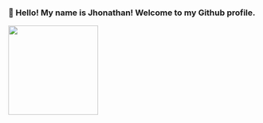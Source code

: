 ### 👋 Hello! My name is Jhonathan! Welcome to my Github profile.

<div>
<a href="https://github.com/csjhonathan>
<img height="180em" src="https://github-readme-stats.vercel.app/api/top-langs/?username=csjhonathan&layout=compact&langs_count=7&theme=dracula"/>
<img height="180em" src="https://github-readme-stats.vercel.app/api?username=csjhonathan&show_icons=true&theme=dracula&include_all_commits=true&count_private=true"/>
</div>
